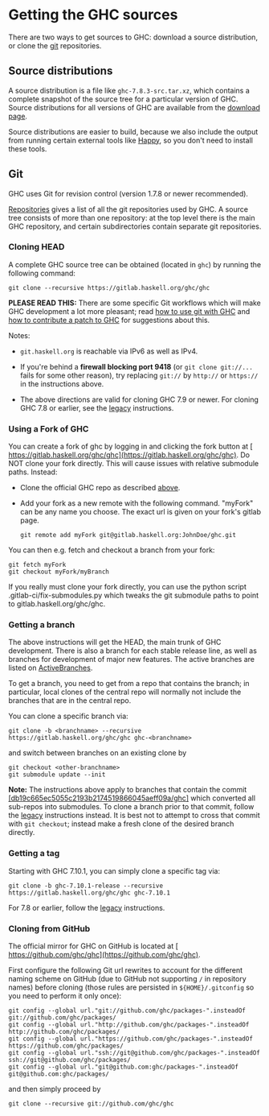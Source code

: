 # Getting the GHC sources


There are two ways to get sources to GHC: download a source distribution, or clone the [ git](http://git-scm.com/) repositories.

## Source distributions


A source distribution is a file like `ghc-7.8.3-src.tar.xz`, which contains a complete snapshot of the source tree for a particular version of GHC. Source distributions for all versions of GHC are available from the [download page](http://www.haskell.org/ghc/).


Source distributions are easier to build, because we also include the output from running certain external tools like [ Happy](http://haskell.org/happy), so you don't need to install these tools.

## Git


GHC uses Git for revision control (version 1.7.8 or newer recommended).

[Repositories](repositories) gives a list of all the git repositories used by GHC.   A source tree consists of more than one repository: at the top level there is the main GHC repository, and certain subdirectories contain separate git repositories.

### Cloning HEAD


A complete GHC source tree can be obtained (located in `ghc`) by running the following command:

```
git clone --recursive https://gitlab.haskell.org/ghc/ghc
```

**PLEASE READ THIS:** There are some specific Git workflows which will make GHC development a lot more pleasant; read [how to use git with GHC](working-conventions/git) and [how to contribute a patch to GHC](working-conventions/fixing-bugs) for suggestions about this.


Notes:

- `git.haskell.org` is reachable via IPv6 as well as IPv4.

- If you're behind a **firewall blocking port 9418** (or `git clone git://...` fails for some other reason), try replacing `git://` by `http://` or `https://` in the instructions above.

- The above directions are valid for cloning GHC 7.9 or newer. For cloning GHC 7.8 or earlier, see the [legacy](building/getting-the-sources/legacy) instructions.

### Using a Fork of GHC


You can create a fork of ghc by logging in and clicking the fork button at [ https://gitlab.haskell.org/ghc/ghc](https://gitlab.haskell.org/ghc/ghc). Do NOT clone your fork directly. This will cause issues with relative submodule paths. Instead:

- Clone the official GHC repo as described [above](building/getting-the-sources#cloning-head).
- Add your fork as a new remote with the following command. "myFork" can be any name you choose. The exact url is given on your fork's gitlab page.

  ```
  git remote add myFork git@gitlab.haskell.org:JohnDoe/ghc.git
  ```


You can then e.g. fetch and checkout a branch from your fork:

```
git fetch myFork
git checkout myFork/myBranch
```


If you really must clone your fork directly, you can use the python script .gitlab-ci/fix-submodules.py which tweaks the git submodule paths to point to gitlab.haskell.org/ghc/ghc.

### Getting a branch


The above instructions will get the HEAD, the main trunk of GHC development. There is also a branch for each stable release line, as well as branches for development of major new features. The active branches are listed on [ActiveBranches](active-branches).


To get a branch, you need to get from a repo that contains the branch; in particular, local clones of the central repo will normally not include the branches that are in the central repo.


You can clone a specific branch via:

```
git clone -b <branchname> --recursive https://gitlab.haskell.org/ghc/ghc ghc-<branchname>
```


and switch between branches on an existing clone by

```
git checkout <other-branchname>
git submodule update --init
```

**Note:** The instructions above apply to branches that contain the commit [\[db19c665ec5055c2193b2174519866045aeff09a/ghc\]](/trac/ghc/changeset/db19c665ec5055c2193b2174519866045aeff09a/ghc) which converted all sub-repos into submodules. To clone a branch prior to that commit, follow the [legacy](building/getting-the-sources/legacy) instructions instead. It is best not to attempt to cross that commit with `git checkout`; instead make a fresh clone of the desired branch directly.

### Getting a tag


Starting with GHC 7.10.1, you can simply clone a specific tag via:

```
git clone -b ghc-7.10.1-release --recursive https://gitlab.haskell.org/ghc/ghc ghc-7.10.1
```


For 7.8 or earlier, follow the [legacy](building/getting-the-sources/legacy) instructions.

### Cloning from GitHub


The official mirror for GHC on GitHub is located at [ https://github.com/ghc/ghc](https://github.com/ghc/ghc).


First configure the following Git url rewrites to account for the different naming scheme on GitHub (due to GitHub not supporting `/` in repository names) before cloning (those rules are persisted in `${HOME}/.gitconfig` so you need to perform it only once):

```
git config --global url."git://github.com/ghc/packages-".insteadOf     git://github.com/ghc/packages/ 
git config --global url."http://github.com/ghc/packages-".insteadOf    http://github.com/ghc/packages/ 
git config --global url."https://github.com/ghc/packages-".insteadOf   https://github.com/ghc/packages/ 
git config --global url."ssh://git@github.com/ghc/packages-".insteadOf ssh://git@github.com/ghc/packages/ 
git config --global url."git@github.com:ghc/packages-".insteadOf       git@github.com:ghc/packages/ 
```


and then simply proceed by

```
git clone --recursive git://github.com/ghc/ghc
```
